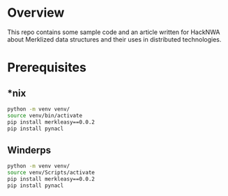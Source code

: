 # Overview

This repo contains some sample code and an article written for HackNWA about
Merklized data structures and their uses in distributed technologies.

# Prerequisites

## *nix

```bash
python -m venv venv/
source venv/bin/activate
pip install merkleasy==0.0.2
pip install pynacl
```

## Winderps

```bash
python -m venv venv/
source venv/Scripts/activate
pip install merkleasy==0.0.2
pip install pynacl
```
